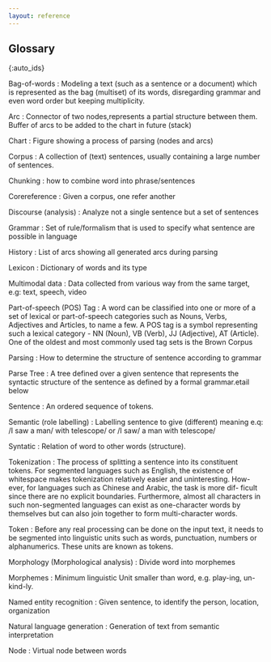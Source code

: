 ```yaml
---
layout: reference
---
```


## Glossary
{:auto_ids}

Bag-of-words
: Modeling a text (such as a sentence or a document) which is represented as the bag (multiset) of its words, disregarding grammar and even word order but keeping multiplicity.

Arc
: Connector of two nodes,represents a partial structure between them. Buffer of arcs to be added to the chart in future (stack)

Chart 
: Figure showing a process of parsing (nodes and arcs)

Corpus
: A collection of (text) sentences, usually containing a large number of sentences.

Chunking
: how to combine word into phrase/sentences

Corereference
: Given a corpus, one refer another

Discourse (analysis)
: Analyze not a single sentence but a set of sentences

Grammar
: Set of rule/formalism that is used to specify what sentence are possible in language

History
: List of arcs showing all generated arcs during parsing

Lexicon
: Dictionary of words and its type

Multimodal data
: Data collected from various way from the same target, e.g: text, speech, video

Part-of-speech  (POS)  Tag
: A word can be classified into one or
more of a set of lexical or part-of-speech categories such as
Nouns, Verbs, Adjectives and Articles, to name a few. A POS tag is a symbol
representing such a lexical category - NN (Noun),  VB (Verb), JJ (Adjective),
AT (Article). One of the oldest and most commonly used tag sets is
the Brown Corpus

Parsing
: How to determine the structure of sentence according to grammar

Parse Tree
: A tree defined over a given sentence that represents the
syntactic structure of the sentence as defined by a formal grammar.etail below

Sentence
: An ordered sequence of tokens.

Semantic (role labelling)
: Labelling sentence to give (different) meaning
  e.q: /I saw a man/ with telescope/ or /I saw/ a man with telescope/

Syntatic
: Relation of word to other words (structure).

Tokenization
: The process of splitting a sentence into its constituent
tokens.  For segmented languages such as English, the existence of
whitespace makes tokenization relatively easier and uninteresting. How-
ever, for languages such as Chinese and Arabic, the task is more dif-
ficult since there are no explicit boundaries. Furthermore, almost all
characters in such non-segmented languages can exist as one-character
words by themselves but can also join together to form multi-character
words.

Token
: Before any real processing can be done on the input text, it
needs to be segmented into linguistic units such as words, punctuation,
numbers or alphanumerics. These units are known as tokens.

Morphology (Morphological analysis)
: Divide word into morphemes

Morphemes
: Minimum linguistic Unit smaller than word, e.g. play-ing, un-kind-ly.

Named entity recognition
: Given sentence, to identify the person, location, organization

Natural language generation
: Generation of text from semantic interpretation

Node
: Virtual node between words

